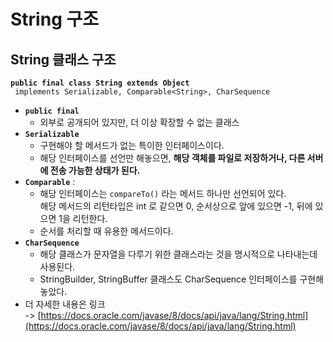 # String 구조

## String 클래스 구조

<pre class="language-java"><code class="lang-java"><strong>public final class String extends Object 
</strong> implements Serializable, Comparable&#x3C;String>, CharSequence 
</code></pre>

* **`public final`**&#x20;
  * 외부로 공개되어 있지만, 더 이상 확장할 수 없는 클래스
* **`Serializable`**&#x20;
  * 구현해야 할 메서드가 없는 특이한 인터페이스이다.
  * 해당 인터페이스를 선언만 해놓으면, **해당 객체를 파일로 저장하거나, 다른 서버에 전송 가능한 상태가 된다.**
* **`Comparable`** :&#x20;
  * 해당 인터페이스는 `compareTo()` 라는 메서드 하나만 선언되어 있다.\
    해당 메서드의 리턴타입은 int 로 같으면 0, 순서상으로 앞에 있으면 -1, 뒤에 있으면 1을 리턴한다.
  * &#x20;순서를 처리할 때 유용한 메서드이다.
* **`CharSequence`**&#x20;
  * 해당 클래스가 문자열을 다루기 위한 클래스라는 것을 명시적으로 나타내는데 사용된다.
  * StringBuilder, StringBuffer 클래스도 CharSequence 인터페이스를 구현해 놓았다.
* 더 자세한 내용은 링크\
  \-> [https://docs.oracle.com/javase/8/docs/api/java/lang/String.html](https://docs.oracle.com/javase/8/docs/api/java/lang/String.html)
